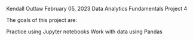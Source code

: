 Kendall Outlaw February 05, 2023 
Data Analytics Fundamentals Project 4

The goals of this project are:

Practice using Jupyter notebooks
Work with data using Pandas
